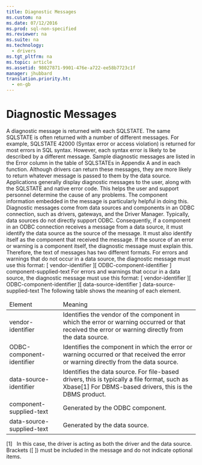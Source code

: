 ```yaml
---
title: Diagnostic Messages
ms.custom: na
ms.date: 07/12/2016
ms.prod: sql-non-specified
ms.reviewer: na
ms.suite: na
ms.technology: 
  - drivers
ms.tgt_pltfrm: na
ms.topic: article
ms.assetid: 98027871-9901-476e-a722-ee58b7723c1f
manager: jhubbard
translation.priority.ht: 
  - en-gb
---
```

# Diagnostic Messages
<?xml version="1.0" encoding="utf-8"?>
<developerConceptualDocument xmlns="http://ddue.schemas.microsoft.com/authoring/2003/5" xmlns:xlink="http://www.w3.org/1999/xlink" xmlns:xsi="http://www.w3.org/2001/XMLSchema-instance" xsi:schemaLocation="http://ddue.schemas.microsoft.com/authoring/2003/5 http://dduestorage.blob.core.windows.net/ddueschema/developer.xsd">
  <introduction>
    <para>A diagnostic message is returned with each SQLSTATE. The same SQLSTATE is often returned with a number of different messages. For example, SQLSTATE 42000 (Syntax error or access violation) is returned for most errors in SQL syntax. However, each syntax error is likely to be described by a different message.</para>
    <para>Sample diagnostic messages are listed in the Error column in the table of SQLSTATEs in Appendix A and in each function. Although drivers can return these messages, they are more likely to return whatever message is passed to them by the data source.</para>
    <para>Applications generally display diagnostic messages to the user, along with the SQLSTATE and native error code. This helps the user and support personnel determine the cause of any problems. The component information embedded in the message is particularly helpful in doing this.</para>
    <para>Diagnostic messages come from data sources and components in an ODBC connection, such as drivers, gateways, and the Driver Manager. Typically, data sources do not directly support ODBC. Consequently, if a component in an ODBC connection receives a message from a data source, it must identify the data source as the source of the message. It must also identify itself as the component that received the message.</para>
    <para>If the source of an error or warning is a component itself, the diagnostic message must explain this. Therefore, the text of messages has two different formats. For errors and warnings that do not occur in a data source, the diagnostic message must use this format:</para>
    <para>         <legacyBold>[</legacyBold>         <legacyItalic>vendor-identifier</legacyItalic>         <legacyBold>][</legacyBold>         <legacyItalic>ODBC-component-identifier</legacyItalic>         <legacyBold>]</legacyBold>         <legacyItalic>component-supplied-text</legacyItalic>       </para>
    <para>For errors and warnings that occur in a data source, the diagnostic message must use this format:</para>
    <para>         <legacyBold>[</legacyBold>         <legacyItalic>vendor-identifier</legacyItalic>         <legacyBold>][</legacyBold>         <legacyItalic>ODBC-component-identifier</legacyItalic>         <legacyBold>][</legacyBold>         <legacyItalic>data-source-identifier</legacyItalic>         <legacyBold>]</legacyBold>         <legacyItalic>data-source-supplied-text</legacyItalic>       </para>
    <para>The following table shows the meaning of each element.</para>
    <table xmlns:caps="http://schemas.microsoft.com/build/caps/2013/11">
      <thead>
        <tr>
          <TD>
            <para>Element</para>
          </TD>
          <TD>
            <para>Meaning</para>
          </TD>
        </tr>
      </thead>
      <tbody>
        <tr>
          <TD>
            <para>               <legacyItalic>vendor-identifier</legacyItalic>             </para>
          </TD>
          <TD>
            <para>Identifies the vendor of the component in which the error or warning occurred or that received the error or warning directly from the data source.</para>
          </TD>
        </tr>
        <tr>
          <TD>
            <para>               <legacyItalic>ODBC-component-identifier</legacyItalic>             </para>
          </TD>
          <TD>
            <para>Identifies the component in which the error or warning occurred or that received the error or warning directly from the data source.</para>
          </TD>
        </tr>
        <tr>
          <TD>
            <para>               <legacyItalic>data-source-identifier</legacyItalic>             </para>
          </TD>
          <TD>
            <para>Identifies the data source. For file-based drivers, this is typically a file format, such as Xbase[1] For DBMS-based drivers, this is the DBMS product.</para>
          </TD>
        </tr>
        <tr>
          <TD>
            <para>               <legacyItalic>component-supplied-text</legacyItalic>             </para>
          </TD>
          <TD>
            <para>Generated by the ODBC component.</para>
          </TD>
        </tr>
        <tr>
          <TD>
            <para>               <legacyItalic>data-source-supplied-text</legacyItalic>             </para>
          </TD>
          <TD>
            <para>Generated by the data source.</para>
          </TD>
        </tr>
      </tbody>
    </table>
    <para>[1]   In this case, the driver is acting as both the driver and the data source.</para>
    <para>Brackets (<legacyBold>[ ]</legacyBold>) must be included in the message and do not indicate optional items.</para>
  </introduction>
  <relatedTopics />
</developerConceptualDocument>